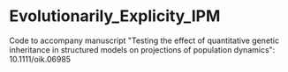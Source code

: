 # Evolutionarily_Explicity_IPM
Code to accompany manuscript "Testing the effect of quantitative genetic inheritance in structured models on projections of population dynamics": 10.1111/oik.06985
